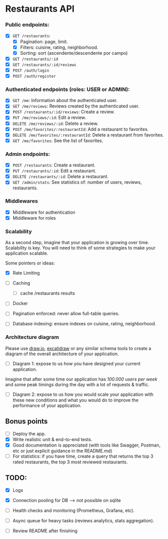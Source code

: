 # Restaurants API

### Public endpoints:
- [x] `GET /restaurants`:
    - [x] Pagination: page, limit.
	- [x] Filters: cuisine, rating, neighborhood.
	- [x] Sorting: sort (ascendente/descendente por campo)
- [x] `GET /restaurants/:id`
- [x] `GET /restaurants/:id/reviews`
- [x] `POST /auth/login`
- [x] `POST /auth/register`

### Authenticated endpoints (roles: USER or ADMIN):
- [x] `GET /me`: Information about the authenticated user.
- [X] `GET /me/reviews`: Reviews created by the authenticated user.
- [X] `POST /restaurants/:id/reviews`: Create a review.
- [X] `PUT /me/reviews/:id`: Edit a review.
- [X] `DELETE /me/reviews/:id`: Delete a review.
- [X] `POST /me/favorites/:restaurantId`: Add a restaurant to favorites.
- [X] `DELETE /me/favorites/:restaurantId`: Delete a restaurant from favorites.
- [X] `GET /me/favorites`: See the list of favorites.

### Admin endpoints:
- [X] `POST /restaurants`: Create a restaurant.
- [X] `PUT /restaurants/:id`: Edit a restaurant.
- [X] `DELETE /restaurants/:id`: Delete a restaurant.
- [X] `GET /admin/stats`: See statistics of: number of users, reviews, restaurants.

### Middlewares    

- [x] Middleware for authentication
- [x] Middleware for roles

### Scalability

As a second step, imagine that your application is growing over time. Scalability is key.
You will need to think of some strategies to make your application scalable. 

Some pointers or ideas:

- [X] Rate Limiting
- [ ] Caching
  - [ ] cache /restaurants results
- [ ] Docker
- [ ] Pagination enforced: never allow full-table queries.
- [ ] Database indexing: ensure indexes on cuisine, rating, neighborhood.


### Architecture diagram

Please use [draw.io](https://draw.io), [excalidraw](https://excalidraw.com) or any similar schema tools to create a diagram of the overall architecture of your application.

- [ ] Diagram 1: expose to us how you have designed your current application.

Imagine that after some time our application has *100.000 users per week* and some peak timings during the day with a lot of requests & traffic. 

- [ ] Diagram 2: expose to us how you would scale your application with these new conditions and what you would do to improve the performance of your application.

## Bonus points

- [ ] Deploy the app.
- [X] Write realistic unit & end-to-end tests.
- [X] Good documentation is appreciated (with tools like Swagger, Postman, etc or just explicit guidance in the README.md)
- [ ] For statistics: if you have time, create a query that returns the top 3 rated restaurants, the top 3 most reviewed restaurants.

## TODO:
- [X] Logs
- [X] Connection pooling for DB --> not possible on sqlite
- [ ] Health checks and monitoring (Prometheus, Grafana, etc).
- [ ] Async queue for heavy tasks (reviews analytics, stats aggregation).

- [ ] Review README after finishing